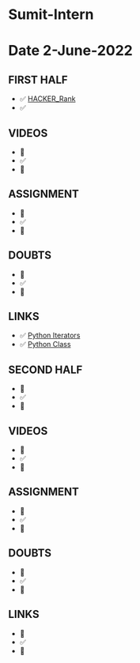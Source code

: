 # Sumit-Intern

# Date 2-June-2022


## FIRST HALF

- ✅ [HACKER_Rank](https://github.com/sp18-interns/Sumit-Intern/tree/main/02-June-2022/Hacker_Rank)
- ✅

## VIDEOS
- 🚧 
- ✅
- 🚫


## ASSIGNMENT
- 🚧 
- ✅
- 🚫


## DOUBTS
- 🚧 
- ✅
- 🚫


## LINKS
- ✅ [Python Iterators](https://www.w3schools.com/python/python_iterators.asp)
- ✅ [Python Class](https://www.w3schools.com/python/python_classes.asp)


## SECOND HALF
- 🚧 
- ✅
- 🚫



## VIDEOS
- 🚧 
- ✅
- 🚫



## ASSIGNMENT
- 🚧 
- ✅
- 🚫



## DOUBTS
- 🚧 
- ✅
- 🚫



## LINKS

- 🚧 
- ✅
- 🚫


